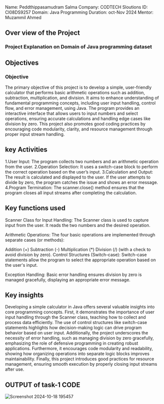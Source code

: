 Name: Peddthippasamudram Salma
Company: CODTECH Sloutions
ID: CI08DS9257
Domain: Java Programming
Duration: oct-Nov 2024 
Mentor: Muzammil Ahmed

## Over view of the Project

### Project Explanation on Domain of Java programming dataset

## Objectives

### **Objective**  
The primary objective of this project is to develop a simple, user-friendly calculator that performs basic arithmetic operations such as addition, subtraction, multiplication, and division. It aims to enhance understanding of fundamental programming concepts, including user input handling, control flow, and error management, using Java. The program provides an interactive interface that allows users to input numbers and select operations, ensuring accurate calculations and handling edge cases like division by zero. This project also promotes good coding practices by encouraging code modularity, clarity, and resource management through proper input stream handling.

## key Activities 
1.User Input:
The program collects two numbers and an arithmetic operation from the user.
2.Operation Selection:
It uses a switch-case block to perform the correct operation based on the user’s input.
3.Calculation and Output:
The result is calculated and displayed to the user. If the user attempts to divide by zero, the program catches the issue and shows an error message.
4.Program Termination:
The scanner.close() method ensures that the program closes all input streams after completing the calculation.

## Key functions used 
Scanner Class for Input Handling:
The Scanner class is used to capture input from the user. It reads the two numbers and the desired operation.

Arithmetic Operations:
The four basic operations are implemented through separate cases (or methods):

Addition (+)
Subtraction (-)
Multiplication (*)
Division (/) (with a check to avoid division by zero).
Control Structures (Switch-case):
Switch-case statements allow the program to select the appropriate operation based on the user's input.

Exception Handling:
Basic error handling ensures division by zero is managed gracefully, displaying an appropriate error message.

## Key insights 
Developing a simple calculator in Java offers several valuable insights into core programming concepts. First, it demonstrates the importance of user input handling through the Scanner class, teaching how to collect and process data efficiently. The use of control structures like switch-case statements highlights how decision-making logic can drive program behavior based on user input. Additionally, the project underscores the necessity of error handling, such as managing division by zero gracefully, emphasizing the role of defensive programming in creating robust applications. Furthermore, it encourages code modularity and readability, showing how organizing operations into separate logic blocks improves maintainability. Finally, this project introduces good practices for resource management, ensuring smooth execution by properly closing input streams after use.

## OUTPUT of task-1 CODE 


![Screenshot 2024-10-18 195457](https://github.com/user-attachments/assets/67646743-22b2-4daf-a01b-083107f0bd8b)







